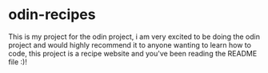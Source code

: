 # odin-recipes
This is my project for the odin project, i am very excited to be doing the odin project and would 
highly recommend it to anyone wanting to learn how to code, this project is
a recipe website and you've been reading the README file :)!